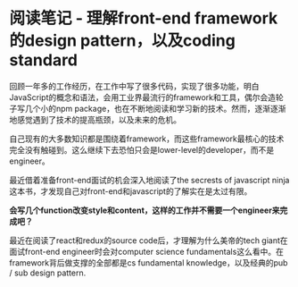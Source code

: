 # 阅读笔记 - 理解front-end framework的design pattern，以及coding standard

回顾一年多的工作经历，在工作中写了很多代码，实现了很多功能，明白JavaScript的概念和语法，会用工业界最流行的framework和工具，偶尔会造轮子写几个小的npm package，也在不断地阅读和学习新的技术。然而，逐渐逐渐地感觉遇到了技术的提高瓶颈，以及未来的危机。

自己现有的大多数知识都是围绕着framework，而这些framework最核心的技术完全没有触碰到。这么继续下去恐怕只会是lower-level的developer，而不是engineer。

最近借着准备front-end面试的机会深入地阅读了the secrests of javascript ninja这本书，才发现自己对front-end和javascript的了解实在是太过有限。

**会写几个function改变style和content，这样的工作并不需要一个engineer来完成吧？**

最近在阅读了react和redux的source code后，才理解为什么美帝的tech giant在面试front-end engineer时会对computer science fundamentals这么看中。在framework背后做支撑的全部都是cs fundamental knowledge，以及经典的pub / sub design pattern.
